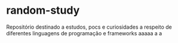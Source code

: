 # random-study
Repositório destinado a estudos, pocs e curiosidades a respeito de diferentes linguagens de programação e frameworks
aaaaa
a
a
